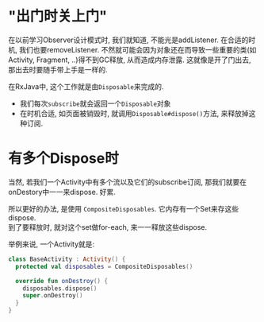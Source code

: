 # "出门时关上门"
在以前学习Observer设计模式时, 我们就知道, 不能光是addListener. 在合适的时机, 我们也要removeListener. 不然就可能会因为对象还在而导致一些重要的类(如Activity, Fragment, ..)得不到GC释放, 从而造成内存泄露.  这就像是开了门出去, 那出去时要随手带上手是一样的. 

在RxJava中, 这个工作就是由`Disposable`来完成的. 
* 我们每次`subscribe`就会返回一个`Disposable`对象
* 在时机合适, 如页面被销毁时, 就调用`Disposable#dispose()`方法, 来释放掉这种订阅. 

# 有多个Dispose时
当然, 若我们一个Activity中有多个流以及它们的subscribe订阅, 那我们就要在onDestory中一一来dispose. 好累. 

所以更好的办法, 是使用 `CompositeDisposables`.  它内存有一个Set<Disposable>来存这些dispose. <br/>
到了要释放时, 就对这个set做for-each, 来一一释放这些dispose. 

举例来说, 一个Activity就是: 
```kotlin
class BaseActivity : Activity() {
  protected val disposables = CompositeDisposables()

  override fun onDestroy() {
    disposables.dispose()
    super.onDestroy()    
  }
}
```



